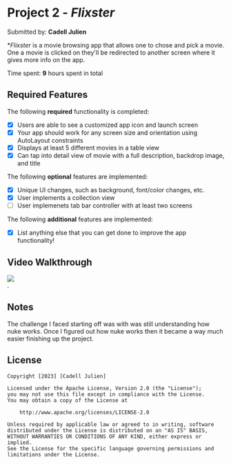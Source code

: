 # Project 2 - *Flixster*

Submitted by: **Cadell Julien**

**Flixster* is a movie browsing app that allows one to chose and pick a movie. One a movie is clicked on they'll be redirected to another screen where it gives more info on the app.

Time spent: **9** hours spent in total

## Required Features

The following **required** functionality is completed:

- [X] Users are able to see a customized app icon and launch screen
- [X] Your app should work for any screen size and orientation using AutoLayout constraints
- [X] Displays at least 5 different movies in a table view
- [X] Can tap into detail view of movie with a full description, backdrop image, and title
 
The following **optional** features are implemented:

- [X] Unique UI changes, such as background, font/color changes, etc.
- [X] User implements a collection view
- [ ] User implemenets tab bar controller with at least two screens

The following **additional** features are implemented:

- [X] List anything else that you can get done to improve the app functionality!

## Video Walkthrough

<div>
    <a href="https://www.loom.com/share/bdc47c2f6491487b92ee5db6f1ef7dbd">
    </a>
    <a href="https://www.loom.com/share/bdc47c2f6491487b92ee5db6f1ef7dbd">
      <img style="max-width:300px;" src="https://cdn.loom.com/sessions/thumbnails/bdc47c2f6491487b92ee5db6f1ef7dbd-with-play.gif">
    </a>
  </div> .

## Notes

The challenge I faced starting off was with was still understanding how nuke works. Once I figured out how nuke works then it became a way much easier finishing up the project.

## License

    Copyright [2023] [Cadell Julien]

    Licensed under the Apache License, Version 2.0 (the "License");
    you may not use this file except in compliance with the License.
    You may obtain a copy of the License at

        http://www.apache.org/licenses/LICENSE-2.0

    Unless required by applicable law or agreed to in writing, software
    distributed under the License is distributed on an "AS IS" BASIS,
    WITHOUT WARRANTIES OR CONDITIONS OF ANY KIND, either express or implied.
    See the License for the specific language governing permissions and
    limitations under the License.
